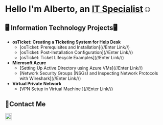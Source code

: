 <h1>Hello I'm Alberto, an <a href="www.linkedin.com/in/alberto-mcwhirter-javier-64413078/">IT Specialist</a>☺</h1>

<h2>🖥️ Information Technology Projects🖥</h2>

- <b> osTicket: Creating a Ticketing System for Help Desk </b>
  - [osTicket: Prerequisites and Installation](//Enter Link//)
  - [osTicket: Post-Installation Configuration](//Enter Link//)
  - [osTicket: Ticket Lifecycle Examples](//Enter Link//)
- <b>Microsoft Azure</b>
  - [Setting Up Active Directory using Azure VMs](//Enter Link//)
  - [Network Security Groups (NSGs) and Inspecting Network Protocols with Wireshark](//Enter Link//)
- <b>Virtual Private Network</b>
  - [VPN Setup in Virtual Machine ](//Enter Link//)

<h2>📩Contact Me</h2>

[<img align="left" alt="Josh | LinkedIn" width="22px" src="https://cdn.jsdelivr.net/npm/simple-icons@v3/icons/linkedin.svg" />][linkedin]

[linkedin]:www.linkedin.com/in/alberto-mcwhirter-javier-64413078

